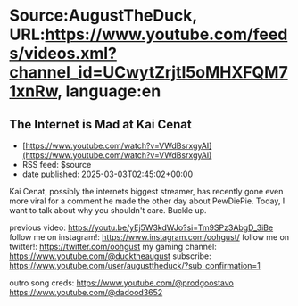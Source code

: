 # Source:AugustTheDuck, URL:https://www.youtube.com/feeds/videos.xml?channel_id=UCwytZrjtI5oMHXFQM71xnRw, language:en

## The Internet is Mad at Kai Cenat
 - [https://www.youtube.com/watch?v=VWdBsrxgyAI](https://www.youtube.com/watch?v=VWdBsrxgyAI)
 - RSS feed: $source
 - date published: 2025-03-03T02:45:02+00:00

Kai Cenat, possibly the internets biggest streamer, has recently gone even more viral for a comment he made the other day about PewDiePie. Today, I want to talk about why you shouldn't care. Buckle up.

previous video: https://youtu.be/yEj5W3kdWJo?si=Tm9SPz3AbgD_3iBe
follow me on instagram!: https://www.instagram.com/oohgust/
follow me on twitter!: https://twitter.com/oohgust
my gaming channel: https://www.youtube.com/@ducktheaugust
subscribe: https://www.youtube.com/user/augusttheduck/?sub_confirmation=1

outro song creds: 
https://www.youtube.com/@prodgoostavo
https://www.youtube.com/@dadood3652


